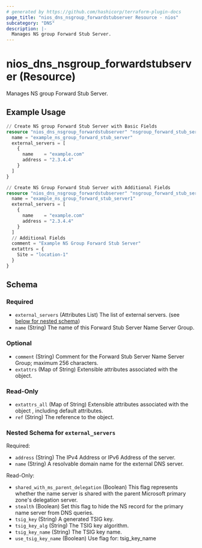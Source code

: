 ```yaml
---
# generated by https://github.com/hashicorp/terraform-plugin-docs
page_title: "nios_dns_nsgroup_forwardstubserver Resource - nios"
subcategory: "DNS"
description: |-
  Manages NS group Forward Stub Server.
---
```


# nios_dns_nsgroup_forwardstubserver (Resource)

Manages NS group Forward Stub Server.

## Example Usage

```terraform
// Create NS group Forward Stub Server with Basic Fields
resource "nios_dns_nsgroup_forwardstubserver" "nsgroup_forward_stub_server_with_basic_fields" {
  name = "example_ns_group_forward_stub_server"
  external_servers = [
    {
      name    = "example.com"
      address = "2.3.4.4"
    }
  ]
}

// Create NS Group Forward Stub Server with Additional Fields
resource "nios_dns_nsgroup_forwardstubserver" "nsgroup_forward_stub_server_with_additional_fields" {
  name = "example_ns_group_forward_stub_server1"
  external_servers = [
    {
      name    = "example.com"
      address = "2.3.4.4"
    }
  ]
  // Additional Fields
  comment = "Example NS Group Forward Stub Server"
  extattrs = {
    Site = "location-1"
  }
}
```

<!-- schema generated by tfplugindocs -->
## Schema

### Required

- `external_servers` (Attributes List) The list of external servers. (see [below for nested schema](#nestedatt--external_servers))
- `name` (String) The name of this Forward Stub Server Name Server Group.

### Optional

- `comment` (String) Comment for the Forward Stub Server Name Server Group; maximum 256 characters.
- `extattrs` (Map of String) Extensible attributes associated with the object.

### Read-Only

- `extattrs_all` (Map of String) Extensible attributes associated with the object , including default attributes.
- `ref` (String) The reference to the object.

<a id="nestedatt--external_servers"></a>
### Nested Schema for `external_servers`

Required:

- `address` (String) The IPv4 Address or IPv6 Address of the server.
- `name` (String) A resolvable domain name for the external DNS server.

Read-Only:

- `shared_with_ms_parent_delegation` (Boolean) This flag represents whether the name server is shared with the parent Microsoft primary zone's delegation server.
- `stealth` (Boolean) Set this flag to hide the NS record for the primary name server from DNS queries.
- `tsig_key` (String) A generated TSIG key.
- `tsig_key_alg` (String) The TSIG key algorithm.
- `tsig_key_name` (String) The TSIG key name.
- `use_tsig_key_name` (Boolean) Use flag for: tsig_key_name
